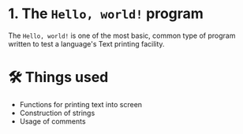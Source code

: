 # 1. The `Hello, world!` program
The `Hello, world!` is one of the most basic, common type of program written to test a language's Text printing facility.

# 🛠 Things used
- Functions for printing text into screen
- Construction of strings
- Usage of comments